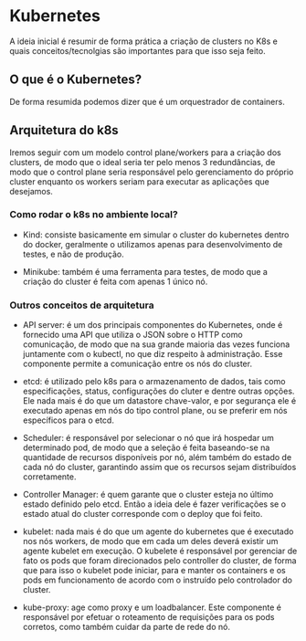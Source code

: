 # Kubernetes
A ideia inicial é resumir de forma prática a criação de clusters no K8s e quais conceitos/tecnolgias são importantes para que isso seja feito.

## O que é o Kubernetes?
De forma resumida podemos dizer que é um orquestrador de containers.

## Arquitetura do k8s
Iremos seguir com um modelo control plane/workers para a criação dos clusters, de modo que o ideal seria ter pelo menos 3 redundâncias, de modo que o control plane seria responsável pelo gerenciamento do próprio cluster enquanto os workers seriam para executar as aplicações que desejamos.

### Como rodar o k8s no ambiente local?
* Kind: consiste basicamente em simular o cluster do kubernetes dentro do docker, geralmente o utilizamos apenas para desenvolvimento de testes, e não de produção.

* Minikube: também é uma ferramenta para testes, de modo que a criação do cluster é feita com apenas 1 único nó. 

### Outros conceitos de arquitetura 
* API server: é um dos principais componentes do Kubernetes, onde é fornecido uma API que utiliza o JSON sobre o HTTP como comunicação, de modo que na sua grande maioria das vezes funciona juntamente com o kubectl, no que diz respeito à administração. Esse componente permite a comunicação entre os nós do cluster.

* etcd: é utilizado pelo k8s para o armazenamento de dados, tais como especificações, status, configurações do cluter e dentre outras opções. Ele nada mais é do que um datastore chave-valor, e por segurança ele é executado apenas em nós do tipo control plane, ou se preferir em nós específicos para o etcd.

* Scheduler: é responsável por selecionar o nó que irá hospedar um determinado pod, de modo que a seleção é feita baseando-se na quantidade de recursos disponíveis por nó, além também do estado de cada nó do cluster, garantindo assim que os recursos sejam distribuídos corretamente.

* Controller Manager: é quem garante que o cluster esteja no último estado definido pelo etcd. Então a ideia dele é fazer verificações se o estado atual do cluster corresponde com o deploy que foi feito.

* kubelet: nada mais é do que um agente do kubernetes que é executado nos nós workers, de modo que em cada um deles deverá existir um agente kubelet em execução. O kubelete é responsável por gerenciar de fato os pods que foram direcionados pelo controller do cluster, de forma que para isso o kubelet pode iniciar, para e manter os containers e os pods em funcionamento de acordo com o instruído pelo controlador do cluster.

* kube-proxy: age como proxy e um loadbalancer. Este componente é responsável por efetuar o roteamento de requisições para os pods corretos, como também cuidar da parte de rede do nó.


